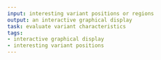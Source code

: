 ```yaml
---
input: interesting variant positions or regions
output: an interactive graphical display
task: evaluate variant characteristics
tags:
- interactive graphical display
- interesting variant positions
---
```

